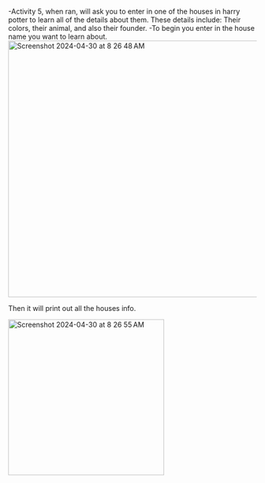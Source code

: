 -Activity 5, when ran, will ask you to enter in one of the houses in harry potter to learn all of the details about them. These details include: Their colors, their animal, and also their founder. 
-To begin you enter in the house name you want to learn about. 
<img width="520" alt="Screenshot 2024-04-30 at 8 26 48 AM" src="https://github.com/GMANN05/Activty5/assets/153104095/d63f4e16-611e-4e6f-ae5e-6b924883bea8">

Then it will print out all the houses info. 

<img width="316" alt="Screenshot 2024-04-30 at 8 26 55 AM" src="https://github.com/GMANN05/Activty5/assets/153104095/bfcf0d83-6cc2-441e-8ac4-a433d7d06fc1">
